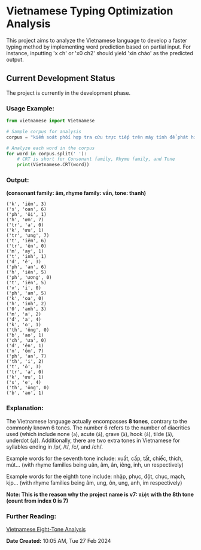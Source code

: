 # Vietnamese Typing Optimization Analysis

This project aims to analyze the Vietnamese language to develop a faster typing method by implementing word prediction based on partial input. For instance, inputting 'x ch' or 'x0 ch2' should yield 'xin chào' as the predicted output.

## Current Development Status
The project is currently in the development phase.

### Usage Example:
```python
from vietnamese import Vietnamese

# Sample corpus for analysis
corpus = "kiểm soát phối hợp tra cứu trực tiếp trên máy tính để phát hiện phương tiện vi phạm qua hình ảnh mà đã có thông báo chưa đến nộp phạt thì tổ tra cứu sẽ thông báo"

# Analyze each word in the corpus
for word in corpus.split(' '):
    # CRT is short for Consonant family, Rhyme family, and Tone
    print(Vietnamese.CRT(word))
```

### Output:
**(consonant family: âm, rhyme family: vần, tone: thanh)**

```
('k', 'iêm', 3)
('s', 'oan', 6)
('ph', 'ôi', 1)
('h', 'ơm', 7)
('tr', 'a', 0)
('k', 'ưu', 1)
('tr', 'ưng', 7)
('t', 'iêm', 6)
('tr', 'ên', 0)
('m', 'ay', 1)
('t', 'inh', 1)
('đ', 'ê', 3)
('ph', 'an', 6)
('h', 'iên', 5)
('ph', 'ương', 0)
('t', 'iên', 5)
('v', 'i', 0)
('ph', 'am', 5)
('k', 'oa', 0)
('h', 'inh', 2)
('0', 'anh', 3)
('m', 'a', 2)
('đ', 'a', 4)
('k', 'o', 1)
('th', 'ông', 0)
('b', 'ao', 1)
('ch', 'ưa', 0)
('đ', 'ên', 1)
('n', 'ôm', 7)
('ph', 'an', 7)
('th', 'i', 2)
('t', 'ô', 3)
('tr', 'a', 0)
('k', 'ưu', 1)
('s', 'e', 4)
('th', 'ông', 0)
('b', 'ao', 1)
```

### Explanation:
The Vietnamese language actually encompasses **8 tones**, contrary to the commonly known 6 tones. The number 6 refers to the number of diacritics used (which include none (`a`), acute (`á`), grave (`à`), hook (`ả`), tilde (`ã`), underdot (`ạ`)). Additionally, there are two extra tones in Vietnamese for syllables ending in /p/, /t/, /c/, and /ch/.

Example words for the seventh tone include: xuất, cấp, tất, chiếc, thích, mút... (with rhyme families being uân, âm, ân, iêng, inh, un respectively)

Example words for the eighth tone include: nhập, phục, đột, chục, mạch, kịp... (with rhyme families being âm, ung, ôn, ung, anh, im respectively)

**Note: This is the reason why the project name is v7: `Việt` with the 8th tone (count from index 0 is 7)**

### Further Reading:
[Vietnamese Eight-Tone Analysis](https://en.wikipedia.org/wiki/Vietnamese_phonology#Eight-tone_analysis)

**Date Created:** 10:05 AM, Tue 27 Feb 2024
